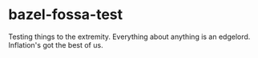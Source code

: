 # bazel-fossa-test

Testing things to the extremity. Everything about anything is an edgelord. Inflation's got the best of us.
